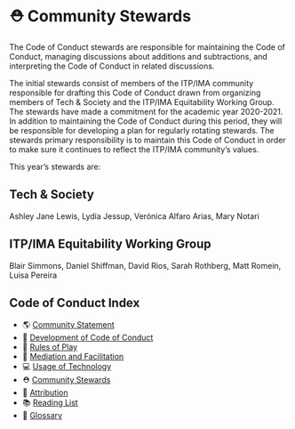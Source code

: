 # ⛑ Community Stewards

The Code of Conduct stewards are responsible for maintaining the Code of Conduct, managing discussions about additions and subtractions, and interpreting the Code of Conduct in related discussions.

The initial stewards consist of members of the ITP/IMA community responsible for drafting this Code of Conduct drawn from organizing members of Tech & Society and the ITP/IMA Equitability Working Group. The stewards have made a commitment for the academic year 2020-2021. In addition to maintaining the Code of Conduct during this period, they will be responsible for developing a plan for regularly rotating stewards. The stewards primary responsibility is to maintain this Code of Conduct in order to make sure it continues to reflect the ITP/IMA community’s values.

This year’s stewards are:

## Tech & Society

Ashley Jane Lewis, Lydia Jessup, Verónica Alfaro Arias, Mary Notari

## ITP/IMA Equitability Working Group

Blair Simmons, Daniel Shiffman, David Rios, Sarah Rothberg, Matt Romein, Luisa Pereira

## Code of Conduct Index
* 🌎 [Community Statement](community-statement.md)
* 🚧 [Development of Code of Conduct](CONTRIBUTING.md)
* 🌈 [Rules of Play](rules-of-play.md)
* 💜 [Mediation and Facilitation](mediation-facilitation.md)
* 💻 [Usage of Technology](usage-of-technology.md)
* ⛑ [Community Stewards](community-stewards.md)
* 🔗 [Attribution](attribution.md)
* 📚 [Reading List](reading-list.md)
* 📇 [Glossary](glossary.md)

